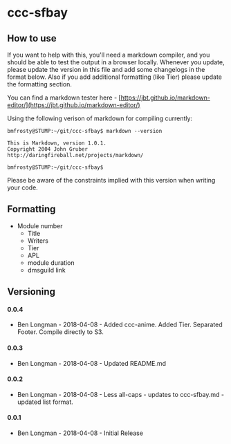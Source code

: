 # ccc-sfbay

## How to use

If you want to help with this, you'll need a markdown compiler, and you should be able to test the output in a browser locally.  Whenever you update, please update the version in this file and add some changelogs in the format below.  Also if you add additional formatting (like Tier) please update the formatting section.  

You can find a markdown tester here - [https://jbt.github.io/markdown-editor/](https://jbt.github.io/markdown-editor/)  

Using the following verison of markdown for compiling currently:

```
bmfrosty@STUMP:~/git/ccc-sfbay$ markdown --version

This is Markdown, version 1.0.1.
Copyright 2004 John Gruber
http://daringfireball.net/projects/markdown/

bmfrosty@STUMP:~/git/ccc-sfbay$
```  

Please be aware of the constraints implied with this version when writing your code.  

## Formatting

 * Module number
   * Title
   * Writers
   * Tier
   * APL
   * module duration
   * dmsguild link

## Versioning

#### 0.0.4
- Ben Longman - 2018-04-08 - Added ccc-anime.  Added Tier.  Separated Footer.  Compile directly to S3.

#### 0.0.3
- Ben Longman - 2018-04-08 - Updated README.md

#### 0.0.2
- Ben Longman - 2018-04-08 - Less all-caps - updates to ccc-sfbay.md - updated list format.

#### 0.0.1
- Ben Longman - 2018-04-08 - Initial Release
